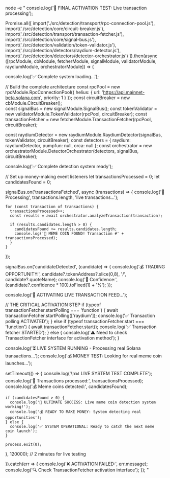 node -e "
console.log('🎯 FINAL ACTIVATION TEST: Live transaction processing');

Promise.all([
  import('./src/detection/transport/rpc-connection-pool.js'),  
  import('./src/detection/core/circuit-breaker.js'),
  import('./src/detection/transport/transaction-fetcher.js'),
  import('./src/detection/core/signal-bus.js'),
  import('./src/detection/validation/token-validator.js'),
  import('./src/detection/detectors/raydium-detector.js'),
  import('./src/detection/detectors/detector-orchestrator.js')
]).then(async ([rpcModule, cbModule, fetcherModule, signalModule, validatorModule, raydiumModule, orchestratorModule]) => {

  console.log('✅ Complete system loading...');
  
  // Build the complete architecture
  const rpcPool = new rpcModule.RpcConnectionPool({
    helius: { url: 'https://api.mainnet-beta.solana.com', priority: 1 }
  });
  const circuitBreaker = new cbModule.CircuitBreaker();  
  const signalBus = new signalModule.SignalBus();
  const tokenValidator = new validatorModule.TokenValidator(rpcPool, circuitBreaker);
  const transactionFetcher = new fetcherModule.TransactionFetcher(rpcPool, circuitBreaker);
  
  const raydiumDetector = new raydiumModule.RaydiumDetector(signalBus, tokenValidator, circuitBreaker);
  const detectors = { raydium: raydiumDetector, pumpfun: null, orca: null };
  const orchestrator = new orchestratorModule.DetectorOrchestrator(detectors, signalBus, circuitBreaker);
  
  console.log('✅ Complete detection system ready');
  
  // Set up money-making event listeners
  let transactionsProcessed = 0;
  let candidatesFound = 0;
  
  signalBus.on('transactionsFetched', async (transactions) => {
    console.log('📡 Processing', transactions.length, 'live transactions...');
    
    for (const transaction of transactions) {
      transactionsProcessed++;
      const results = await orchestrator.analyzeTransaction(transaction);
      
      if (results.candidates.length > 0) {
        candidatesFound += results.candidates.length;
        console.log('🚀 MEME COIN FOUND! Transaction #' + transactionsProcessed);
      }
    }
  });
  
  signalBus.on('candidateDetected', (candidate) => {
    console.log('💰 TRADING OPPORTUNITY:', candidate?.tokenAddress?.slice(0,8), '/', candidate?.quoteName);
    console.log('🎯 Confidence:', (candidate?.confidence * 100).toFixed(1) + '%');
  });
  
  console.log('🚀 ACTIVATING LIVE TRANSACTION FEED...');
  
  // THE CRITICAL ACTIVATION STEP
  if (typeof transactionFetcher.startPolling === 'function') {
    await transactionFetcher.startPolling(['raydium']);
    console.log('✅ Transaction polling ACTIVATED');
  } else if (typeof transactionFetcher.start === 'function') {
    await transactionFetcher.start();
    console.log('✅ Transaction fetcher STARTED');
  } else {
    console.log('⚠️  Need to check TransactionFetcher interface for activation method');
  }
  
  console.log('⏳ LIVE SYSTEM RUNNING - Processing real Solana transactions...');
  console.log('💰 MONEY TEST: Looking for real meme coin launches...');
  
  setTimeout(() => {
    console.log('\\n📊 LIVE SYSTEM TEST COMPLETE');
    console.log('📡 Transactions processed:', transactionsProcessed);
    console.log('💰 Meme coins detected:', candidatesFound);
    
    if (candidatesFound > 0) {
      console.log('🎉 ULTIMATE SUCCESS: Live meme coin detection system working!');
      console.log('💰 READY TO MAKE MONEY: System detecting real opportunities');
    } else {
      console.log('✅ SYSTEM OPERATIONAL: Ready to catch the next meme coin launch');
    }
    
    process.exit(0);
  }, 120000); // 2 minutes for live testing
  
}).catch(err => {
  console.log('❌ ACTIVATION FAILED:', err.message);
  console.log('🔍 Check TransactionFetcher activation interface');
});
"